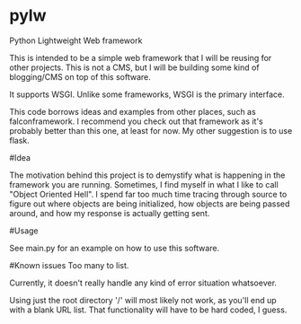 # pylw
Python Lightweight Web framework

This is intended to be a simple web framework that I will be reusing for other
projects.  This is not a CMS, but I will be building some kind of blogging/CMS
on top of this software.

It supports WSGI.  Unlike some frameworks, WSGI is the primary interface.

This code borrows ideas and examples from other places, such as falconframework.
I recommend you check out that framework as it's probably better than this one,
at least for now.  My other suggestion is to use flask.

#Idea

The motivation behind this project is to demystify what is happening in the
framework you are running.  Sometimes, I find myself in what I like to call
"Object Oriented Hell".  I spend far too much time tracing through source to
figure out where objects are being initialized, how objects are being passed
around, and how my response is actually getting sent.

#Usage

See main.py for an example on how to use this software.

#Known issues
Too many to list.

Currently, it doesn't really handle any kind of error situation whatsoever.

Using just the root directory '/' will most likely not work, as you'll end up
with a blank URL list.  That functionality will have to be hard coded, I guess.
